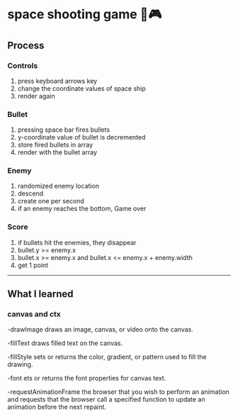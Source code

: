 # space shooting game 🚀🎮

## Process

### Controls

1. press keyboard arrows key
2. change the coordinate values of space ship
3. render again

### Bullet

1. pressing space bar fires bullets
2. y-coordinate value of bullet is decremented
3. store fired bullets in array
4. render with the bullet array

### Enemy

1. randomized enemy location
2. descend
3. create one per second
4. if an enemy reaches the bottom, Game over

### Score

1. if bullets hit the enemies, they disappear
2. bullet.y >= enemy.x
3. bullet.x >= enemy.x and bullet.x <= enemy.x + enemy.width
4. get 1 point

<hr/>

## What I learned

### canvas and ctx

-drawImage
draws an image, canvas, or video onto the canvas.

-fillText
draws filled text on the canvas.

-fillStyle
sets or returns the color, gradient, or pattern used to fill the drawing.

-font
ets or returns the font properties for canvas text.

-requestAnimationFrame
the browser that you wish to perform an animation and requests that the browser call a specified function to update an animation before the next repaint.

